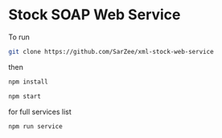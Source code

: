 # Stock SOAP Web Service
To run 
```bash
git clone https://github.com/SarZee/xml-stock-web-service
```
then
```bash
npm install
```
```bash
npm start
```
for full services list
```bash
npm run service
``` 
